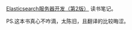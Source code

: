 [Elasticsearch服务器开发（第2版）](https://book.douban.com/subject/26318087/) 读书笔记。

PS.这本书真心不咋滴，太陈旧，且翻译的比较晦涩。



